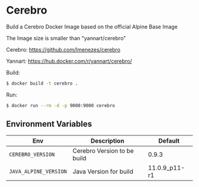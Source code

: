 # Cerebro

Build a Cerebro Docker Image based on the official Alpine Base Image

The Image size is smaller than "yannart/cerebro"

Cerebro:
https://github.com/lmenezes/cerebro

Yannart:
https://hub.docker.com/r/yannart/cerebro/

Build:
```bash
$ docker build -t cerebro .
```

Run:
```bash
$ docker run --rm -d -p 9000:9000 cerebro
```

## Environment Variables

|         Env         |      Description           | Default       |
| ------------------- | -------------------------- | ------------- |
| `CEREBRO_VERSION`   | Cerebro Version to be build| 0.9.3         |
| `JAVA_ALPINE_VERSION` | Java Version for build   | 11.0.9_p11-r1 |
